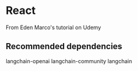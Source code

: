 # React

From Eden Marco's tutorial on Udemy

## Recommended dependencies

langchain-openai
langchain-community
langchain
